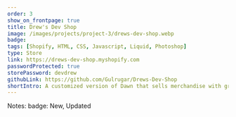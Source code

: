 ```yaml
---
order: 3
show_on_frontpage: true
title: Drew's Dev Shop
image: /images/projects/project-3/drews-dev-shop.webp
badge:
tags: [Shopify, HTML, CSS, Javascript, Liquid, Photoshop]
type: Store
link: https://drews-dev-shop.myshopify.com
passwordProtected: true
storePassword: devdrew
githubLink: https://github.com/Gulrugar/Drews-Dev-Shop
shortIntro: A customized version of Dawn that sells merchandise with graphic designs.
---
```


Notes:
badge: New, Updated
